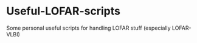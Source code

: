 # Useful-LOFAR-scripts
Some personal useful scripts for handling LOFAR stuff (especially LOFAR-VLBI)
